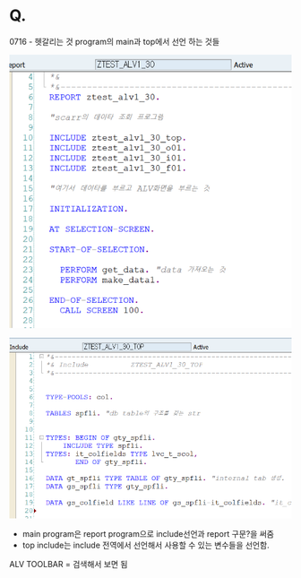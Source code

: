 # Q.

0716 - 헷갈리는 것 program의 main과 top에서 선언 하는 것들 

![main prog](../.gitbook/assets/image%20%28142%29.png)

![top include](../.gitbook/assets/image%20%28143%29.png)

* main program은 report program으로 include선언과 report 구문?을 써줌
* top include는 include 전역에서 선언해서 사용할 수 있는 변수들을 선언함.



ALV TOOLBAR = 검색해서 보면 됨













